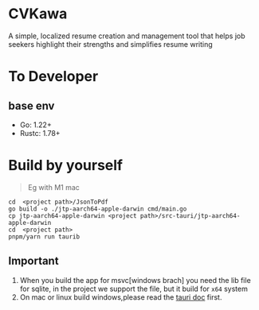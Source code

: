 # CVKawa

A simple, localized resume creation and management tool that helps job seekers highlight their strengths and simplifies resume writing

# To Developer

## base env

- Go: 1.22+
- Rustc: 1.78+

# Build by yourself

> Eg with M1 mac

```shell
cd  <project path>/JsonToPdf
go build -o ./jtp-aarch64-apple-darwin cmd/main.go
cp jtp-aarch64-apple-darwin <project path>/src-tauri/jtp-aarch64-apple-darwin
cd  <project path>
pnpm/yarn run taurib
```

## Important

1. When you build the app for msvc[windows brach] you need the lib file for sqlite, in the project we support the file, but it build for `x64` system
2. On mac or linux build windows,please read the [tauri doc](https://tauri.app/v1/guides/building/cross-platform/#%E5%A6%82%E4%BD%95%E8%A7%A6%E5%8F%91) first.